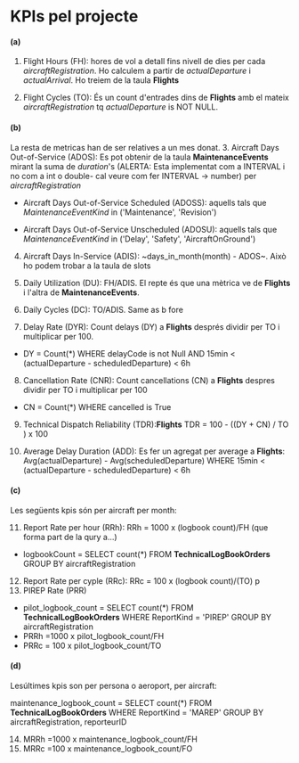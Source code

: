 # KPIs pel projecte
#### (a)
1. Flight Hours (FH): hores de vol a detall fins nivell de dies per cada *aircraftRegistration*. Ho calculem a partir de *actualDeparture* i *actualArrival*. Ho treiem de la taula **Flights**

2. Flight Cycles (TO): És un count d'entrades dins de **Flights** amb el mateix *aircraftRegistration* tq *actualDeparture* is NOT NULL.

#### (b)
La resta de metricas han de ser relatives a un mes donat.
3. Aircraft Days Out-of-Service (ADOS): Es pot obtenir de la taula **MaintenanceEvents** mirant la suma de *duration*'s (ALERTA: Esta implementat com a INTERVAL i no com a int o double- cal veure com fer INTERVAL -> number) per *aircraftRegistration*
  - Aircraft Days Out-of-Service Scheduled (ADOSS): aquells tals que *MaintenanceEventKind* in ('Maintenance', 'Revision')

  - Aircraft Days Out-of-Service Unscheduled (ADOSU): aquells tals que *MaintenanceEventKind* in ('Delay', 'Safety', 'AircraftOnGround')

4. Aircraft Days In-Service (ADIS): ~days_in_month(month) - ADOS~. Això ho podem trobar a la taula de slots

5. Daily Utilization (DU): FH/ADIS. El repte és que una mètrica ve de **Flights** i l'altra de **MaintenanceEvents**.

6. Daily Cycles (DC): TO/ADIS. Same as b fore

7. Delay Rate (DYR): Count delays (DY) a **Flights** després dividir per TO i multiplicar per 100.
  - DY = Count(*) WHERE delayCode is not Null AND 15min < (actualDeparture - scheduledDeparture) < 6h

8. Cancellation Rate (CNR): Count cancellations (CN) a **Flights** despres dividir per TO i multiplicar per 100
  - CN = Count(*) WHERE cancelled is True

9. Technical Dispatch Reliability (TDR):**Flights** TDR = 100 - ((DY + CN) / TO ) x 100

10. Average Delay Duration (ADD): Es fer un agregat per average a **Flights**: Avg(actualDeparture) - Avg(scheduledDeparture) WHERE 15min < (actualDeparture - scheduledDeparture) < 6h

#### (c)
Les següents kpis són per aircraft per month:

11. Report Rate per hour (RRh):
RRh = 1000 x (logbook count)/FH (que forma part de la qury a...)
 - logbookCount = SELECT count(*) FROM **TechnicalLogBookOrders** GROUP BY aircraftRegistration
12. Report Rate per cyple (RRc):
RRc = 100 x (logbook count)/(TO)
p
13. PIREP Rate (PRR)
 - pilot_logbook_count = SELECT count(*) FROM **TechnicalLogBookOrders** WHERE  ReportKind = 'PIREP' GROUP BY aircraftRegistration
 - PRRh =1000 x pilot_logbook_count/FH
 - PRRc = 100 x pilot_logbook_count/TO
#### (d)
Lesúltimes kpis son per persona o aeroport, per aircraft:

maintenance_logbook_count = SELECT count(*) FROM **TechnicalLogBookOrders** WHERE  ReportKind = 'MAREP' GROUP BY aircraftRegistration, reporteurID

14. MRRh =1000 x maintenance_logbook_count/FH
15. MRRc =100 x maintenance_logbook_count/FO

